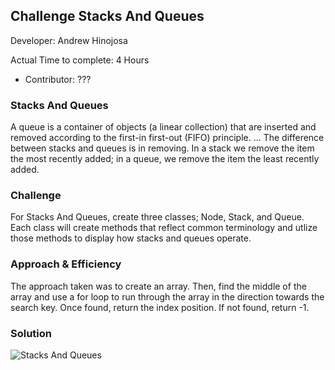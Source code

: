 ## Challenge Stacks And Queues

Developer: Andrew Hinojosa

Actual Time to complete: 4 Hours

- Contributor: ???

### Stacks And Queues
A queue is a container of objects (a linear collection) that are inserted and removed according to the first-in first-out (FIFO) principle. ... The difference between stacks and queues is in removing. In a stack we remove the item the most recently added; in a queue, we remove the item the least recently added.

### Challenge
For Stacks And Queues, create three classes; Node, Stack, and Queue. Each class will create methods that reflect common terminology and utlize those methods to display how stacks and queues operate.

### Approach & Efficiency
The approach taken was to create an array. Then, find the middle of the array and use a for loop to run through the array in the direction towards the search key. Once found, return the index position. If not found, return -1.

### Solution
![Stacks And Queues](???)

